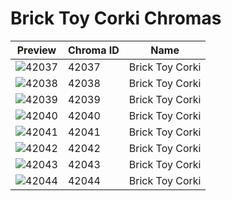 # Brick Toy Corki Chromas

| Preview | Chroma ID | Name |
|---------|-----------|------|
| ![42037](https://raw.communitydragon.org/latest/plugins/rcp-be-lol-game-data/global/default/v1/champion-chroma-images/42/42037.png) | 42037 | Brick Toy Corki |
| ![42038](https://raw.communitydragon.org/latest/plugins/rcp-be-lol-game-data/global/default/v1/champion-chroma-images/42/42038.png) | 42038 | Brick Toy Corki |
| ![42039](https://raw.communitydragon.org/latest/plugins/rcp-be-lol-game-data/global/default/v1/champion-chroma-images/42/42039.png) | 42039 | Brick Toy Corki |
| ![42040](https://raw.communitydragon.org/latest/plugins/rcp-be-lol-game-data/global/default/v1/champion-chroma-images/42/42040.png) | 42040 | Brick Toy Corki |
| ![42041](https://raw.communitydragon.org/latest/plugins/rcp-be-lol-game-data/global/default/v1/champion-chroma-images/42/42041.png) | 42041 | Brick Toy Corki |
| ![42042](https://raw.communitydragon.org/latest/plugins/rcp-be-lol-game-data/global/default/v1/champion-chroma-images/42/42042.png) | 42042 | Brick Toy Corki |
| ![42043](https://raw.communitydragon.org/latest/plugins/rcp-be-lol-game-data/global/default/v1/champion-chroma-images/42/42043.png) | 42043 | Brick Toy Corki |
| ![42044](https://raw.communitydragon.org/latest/plugins/rcp-be-lol-game-data/global/default/v1/champion-chroma-images/42/42044.png) | 42044 | Brick Toy Corki |